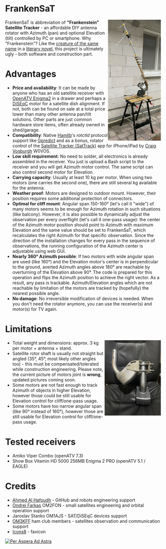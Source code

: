 FrankenSaT
==========
[<img src="FrankenSaT_thumb.jpg" alt="FrankenSaT" title="FrankenSaT" align="right"/>](FrankenSaT.jpg)

FrankenSaT is abbreviation of <b>"Frankenstein" Satellite Tracker</b> - an affordable DIY antenna rotator with Azimuth (pan) and optional Elevation (tilt) controlled by PC or smartphone. Why "Frankenstein"? Like the [creature of the same name](https://en.wikipedia.org/wiki/Frankenstein%27s_monster) in a [literary novel](https://en.wikipedia.org/wiki/Frankenstein), this project is ultimately ugly - both software and construction part.

# Advantages

* **Price and availability**: It can be made by anyone who has an old satellite receiver with [OpenATV Enigma2](https://github.com/openatv/enigma2) in a drawer and perhaps a [DiSEqC](https://en.wikipedia.org/wiki/DiSEqC) motor for a satellite dish alignment. If not, both can be found on sale at a total price lower than many other antenna pan/tilt solutions. Other parts are just common hardware store items, often already owned in shed/garage.
* **Compatibility**: Native [Hamlib](https://github.com/Hamlib/Hamlib)'s _rotctld_ protocol support like [Gpredict](https://oz9aec.dk/gpredict/) and as a bonus, rotator control of the [Satellite Tracker (SatTrack)](https://apps.apple.com/us/app/satellite-tracker/id1438679383) app for iPhone/iPad by [Craig Vosburgh](https://www.linkedin.com/in/craigvosburgh) W0VOS.
* **Low skill requirement**: No need to solder, all electronics is already assembled in the receiver. You just is upload a Bash script to the receiver and you will get Azimuth motor control. The same script can also control second motor for Elevation.
* **Carrying capacity**: Usually at least 10 kg per motor. When using two motors (one carries the second one), there are still several kg available for the antenna.
* **Weather proof**: Motors are designed to outdoor mount. However, their position requires some additional protection of connectors.
* **Optimal for cliff mount**: Angular span 150-160° (let's call it "wide") of many motors seems to be enough for Azimuth rotation in such situations (like balcony). However, it is also possible to dynamically adjust the observation per every overflight (let's call it one-pass usage): the center of the Azimuth motor position should point to Azimuth with maximum Elevation and the same value should be set to FrankenSaT, which recalculates the right Azimuth for that specific observation. Since the direction of the installation changes for every pass in the sequence of observations, the running configuration of the Azimuth center is adjustable using web GUI.
* **Nearly 360° Azimuth possible**: If two motors with wide angular span are used (like 160°) and the Elevation motor's center is in perpendicular to the ground, averted Azimuth angles above 180° are reachable by overturning of the Elevation above 90°. The code is prepared for this operation and flips the Azimuth position to achieve the right vector. As a result, any pass is trackable. Azimuth/Elevation angles which are not reachable by limitation of the motors are tracked by (hopefully) the nearest possible angle.
* **No damage**: No irreversible modification of devices is needed. When you don't need the rotator anymore, you can use the receiver(s) and motor(s) for TV again.

# Limitations
[<img src="motors_thumb.jpg" alt="Azimuth and Elevation motors connected together" title="Azimuth and Elevation motors connected together" align="right"/>](motors.jpg)

* Total weight and dimensions: approx. 3 kg per motor + antenna + stand.
* Satellite rotor shaft is usually not straight but angled (35°, 45°, most likely other angles too) - this must be compensated/tolerated while construction engineering. Please note, the current picture of motors joint is **wrong**, updated pictures coming soon.
* Some motors are not fast enough to track Azimuth of objects in higher Elevation, however those could be still usable for Elevation control for cliff/one-pass usage.
* Some motors have too narrow angular span (like 90° instead of 160°), however those are still usable for Elevation control for cliff/one-pass usage.

# Tested receivers

* Amiko Viper Combo (openATV 7.3)
* Show Box Vitamin HD 5000 256MB Enigma 2 PRO (openATV 5.1 / EAGLE)

# Credits

* [Ahmed Al Hafoudh](https://www.linkedin.com/in/alhafoudh) - GitHub and robots engineering support
* [Ondrej Farkas](https://www.linkedin.com/in/ondrej-farkas-919b8519) OM2FON - small satellites engineering and orbital operation support
* Jaroslav Stanko OM1AJS - SAT/DiSEqC devices support
* [OM3KFF](https://om3kff.sk/) ham club members - satellites observation and communication support
* [Icons8](https://icons8.com/) - favicon

[![Per Aspera Ad Astra](https://upload.wikimedia.org/wikipedia/commons/thumb/b/bf/Per_aspera_ad_astra%2C_1894.jpg/640px-Per_aspera_ad_astra%2C_1894.jpg)](https://simple.wikipedia.org/wiki/Per_aspera_ad_astra)
